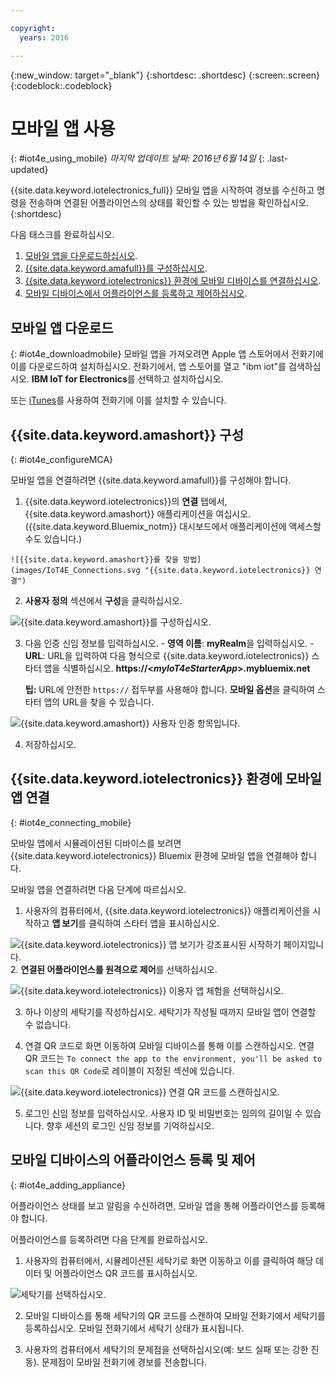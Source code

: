 ```yaml
---

copyright:
  years: 2016

---
```



<!-- Common attributes used in the template are defined as follows: -->
{:new_window: target="_blank"}
{:shortdesc: .shortdesc}
{:screen:.screen}
{:codeblock:.codeblock}

# 모바일 앱 사용
{: #iot4e_using_mobile}
*마지막 업데이트 날짜: 2016년 6월 14일*
{: .last-updated}

{{site.data.keyword.iotelectronics_full}} 모바일 앱을 시작하여 경보를 수신하고 명령을 전송하며 연결된 어플라이언스의 상태를 확인할 수 있는 방법을 확인하십시오.
{:shortdesc}

다음 태스크를 완료하십시오.
1. [모바일 앱을 다운로드하십시오](#iot4e_downloadmobile).
2. [{{site.data.keyword.amafull}}를 구성하십시오](#iot4e_configureMCA).
3. [{{site.data.keyword.iotelectronics}} 환경에 모바일 디바이스를 연결하십시오](#iot4e_connecting_mobile).
4. [모바일 디바이스에서 어플라이언스를 등록하고 제어하십시오](#iot4e_adding_appliance).


 ## 모바일 앱 다운로드
 {: #iot4e_downloadmobile}
 모바일 앱을 가져오려면 Apple 앱 스토어에서 전화기에 이를 다운로드하여 설치하십시오. 전화기에서, 앱 스토어를 열고 "ibm iot"를 검색하십시오. **IBM IoT for Electronics**를 선택하고 설치하십시오.

 또는 [iTunes](https://itunes.apple.com/us/app/ibm-iot-for-electronics/id1103404928?ls=1&mt=8)를 사용하여 전화기에 이를 설치할 수 있습니다.

## {{site.data.keyword.amashort}} 구성
{: #iot4e_configureMCA}

모바일 앱을 연결하려면 {{site.data.keyword.amafull}}를 구성해야 합니다.  

  1. {{site.data.keyword.iotelectronics}}의 **연결** 탭에서, {{site.data.keyword.amashort}} 애플리케이션을 여십시오.({{site.data.keyword.Bluemix_notm}} 대시보드에서 애플리케이션에 액세스할 수도 있습니다.)  

    ![{{site.data.keyword.amashort}}를 찾을 방법](images/IoT4E_Connections.svg "{{site.data.keyword.iotelectronics}} 연결")

  2. **사용자 정의** 섹션에서 **구성**을 클릭하십시오.

   ![{{site.data.keyword.amashort}}를 구성하십시오.](images/MCA_config_pg.svg "{{site.data.keyword.amashort}} 인증 페이지 설정")  

  3. 다음 인증 신임 정보를 입력하십시오.
    - **영역 이름**: **myRealm**을 입력하십시오.
    - **URL**: URL을 입력하여 다음 형식으로 {{site.data.keyword.iotelectronics}} 스타터 앱을 식별하십시오. **https://<*myIoT4eStarterApp*>.mybluemix.net**  

      **팁:** URL에 안전한 `https://` 접두부를 사용해야 합니다. **모바일 옵션**을 클릭하여 스타터 앱의 URL을 찾을 수 있습니다.

  ![{{site.data.keyword.amashort}} 사용자 인증 항목입니다.](images/MCA_config_pg2.svg "{{site.data.keyword.amashort}} 사용자 정의 인증 항목")  

  4. 저장하십시오.

## {{site.data.keyword.iotelectronics}} 환경에 모바일 앱 연결
{: #iot4e_connecting_mobile}

모바일 앱에서 시뮬레이션된 디바이스를 보려면 {{site.data.keyword.iotelectronics}} Bluemix 환경에 모바일 앱을 연결해야 합니다.

모바일 앱을 연결하려면 다음 단계에 따르십시오.

  1. 사용자의 컴퓨터에서, {{site.data.keyword.iotelectronics}} 애플리케이션을 시작하고 **앱 보기**를 클릭하여 스타터 앱을 표시하십시오.  

  ![{{site.data.keyword.iotelectronics}} 앱 보기가 강조표시된 시작하기 페이지입니다.](images/IoT4E_getting_started.svg "{{site.data.keyword.iotelectronics}} 앱 보기를 통한 시작하기 페이지")  
  2. **연결된 어플라이언스를 원격으로 제어**를 선택하십시오.

  ![{{site.data.keyword.iotelectronics}} 이용자 앱 체험을 선택하십시오.](images/IoT4E_consumer_app.svg "{{site.data.keyword.iotelectronics}} 이용자 앱 체험")

  3. 하나 이상의 세탁기를 작성하십시오. 세탁기가 작성될 때까지 모바일 앱이 연결할 수 없습니다.

  4.	연결 QR 코드로 화면 이동하여 모바일 디바이스를 통해 이를 스캔하십시오. 연결 QR 코드는 `To connect the app to the environment, you'll be asked to scan this QR Code`로 레이블이 지정된 섹션에 있습니다.

  ![{{site.data.keyword.iotelectronics}} 연결 QR 코드를 스캔하십시오.](images/iot4e_mobile_connect_QR.svg "{{site.data.keyword.iotelectronics}} 연결 QR 코드")

  5. 로그인 신임 정보를 입력하십시오. 사용자 ID 및 비밀번호는 임의의 길이일 수 있습니다. 향후 세션의 로그인 신임 정보를 기억하십시오.  

## 모바일 디바이스의 어플라이언스 등록 및 제어
{: #iot4e_adding_appliance}

어플라이언스 상태를 보고 알림을 수신하려면, 모바일 앱을 통해 어플라이언스를 등록해야 합니다.

어플라이언스를 등록하려면 다음 단계를 완료하십시오.

  1. 사용자의 컴퓨터에서, 시뮬레이션된 세탁기로 화면 이동하고 이를 클릭하여 해당 데이터 및 어플라이언스 QR 코드를 표시하십시오.

  ![세탁기를 선택하십시오.](images/IoT4E_mobile_washer_QR.svg "세탁기를 선택하십시오.")

  2.	모바일 디바이스를 통해 세탁기의 QR 코드를 스캔하여 모바일 전화기에서 세탁기를 등록하십시오. 모바일 전화기에서 세탁기 상태가 표시됩니다.

  3. 사용자의 컴퓨터에서 세탁기의 문제점을 선택하십시오(예: 보드 실패 또는 강한 진동). 문제점이 모바일 전화기에 경보를 전송합니다.
